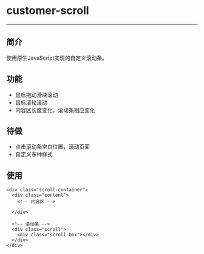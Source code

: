 # customer-scroll
---
## 简介
使用原生JavaScript实现的自定义滚动条。

## 功能
- 鼠标拖动滑块滚动
- 鼠标滚轮滚动
- 内容区长度变化，滚动条相应变化

## 待做
- 点击滚动条空白位置，滚动页面
- 自定义多种样式

## 使用
```
<div class="scroll-container">
  <div class="content">
    <!-- 内容区 -->
    ...
  </div>

  <!-- 滚动条 -->
  <div class="scroll">
    <div class="scroll-box"></div>
  </div>
</div>
```